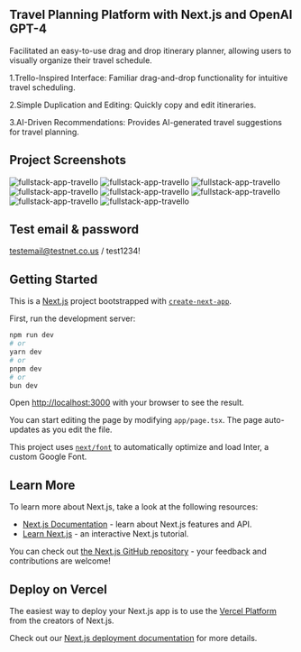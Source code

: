## Travel Planning Platform with Next.js and OpenAI GPT-4

Facilitated an easy-to-use drag and drop itinerary planner, allowing users to visually organize their travel schedule.

1.Trello-Inspired Interface: Familiar drag-and-drop functionality for intuitive travel scheduling.

2.Simple Duplication and Editing: Quickly copy and edit itineraries.

3.AI-Driven Recommendations: Provides AI-generated travel suggestions for travel planning.


## Project Screenshots
![fullstack-app-travello](https://github.com/wei30172/fullstack-app-travello/assets/60259324/26893b29-5d67-49ad-aee3-faeb25d782b2)
![fullstack-app-travello](https://github.com/wei30172/fullstack-app-travello/assets/60259324/daa6f8a3-225d-4e70-9674-af711110cfe1)
![fullstack-app-travello](https://github.com/wei30172/fullstack-app-travello/assets/60259324/d62b8e1b-f622-406e-9269-eecbd040b5df)
![fullstack-app-travello](https://github.com/wei30172/fullstack-app-travello/assets/60259324/9e6a3afb-1ca2-427f-baab-3b5627dc3d31)
![fullstack-app-travello](https://github.com/wei30172/fullstack-app-travello/assets/60259324/bf3da0fb-e1c2-4765-9147-da1701aa6525)
![fullstack-app-travello](https://github.com/wei30172/fullstack-app-travello/assets/60259324/4f45956d-6e3e-41d5-9fd1-3488be36a8d1)
![fullstack-app-travello](https://github.com/wei30172/fullstack-app-travello/assets/60259324/31309e42-9816-477f-8e6b-31430f10cbd1)
![fullstack-app-travello](https://github.com/wei30172/fullstack-app-travello/assets/60259324/b333d6ad-5b71-43d7-9b24-2277162df4e2)

## Test email & password
testemail@testnet.co.us / test1234!

## Getting Started

This is a [Next.js](https://nextjs.org/) project bootstrapped with [`create-next-app`](https://github.com/vercel/next.js/tree/canary/packages/create-next-app).

First, run the development server:

```bash
npm run dev
# or
yarn dev
# or
pnpm dev
# or
bun dev
```

Open [http://localhost:3000](http://localhost:3000) with your browser to see the result.

You can start editing the page by modifying `app/page.tsx`. The page auto-updates as you edit the file.

This project uses [`next/font`](https://nextjs.org/docs/basic-features/font-optimization) to automatically optimize and load Inter, a custom Google Font.

## Learn More

To learn more about Next.js, take a look at the following resources:

- [Next.js Documentation](https://nextjs.org/docs) - learn about Next.js features and API.
- [Learn Next.js](https://nextjs.org/learn) - an interactive Next.js tutorial.

You can check out [the Next.js GitHub repository](https://github.com/vercel/next.js/) - your feedback and contributions are welcome!

## Deploy on Vercel

The easiest way to deploy your Next.js app is to use the [Vercel Platform](https://vercel.com/new?utm_medium=default-template&filter=next.js&utm_source=create-next-app&utm_campaign=create-next-app-readme) from the creators of Next.js.

Check out our [Next.js deployment documentation](https://nextjs.org/docs/deployment) for more details.
